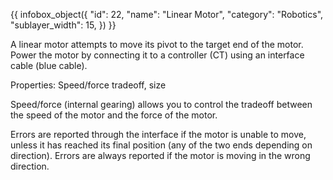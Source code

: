 {{ infobox_object({
	"id": 22,
	"name": "Linear Motor",
	"category": "Robotics",
	"sublayer_width": 15,
}) }}

A linear motor attempts to move its pivot to the target end of the motor. Power the motor by connecting it to a controller (CT) using an interface cable (blue cable).

Properties: Speed/force tradeoff, size

Speed/force (internal gearing) allows you to control the tradeoff between the speed of the motor and the force of the motor.

Errors are reported through the interface if the motor is unable to move, unless it has reached its final position (any of the two ends depending on direction). Errors are always reported if the motor is moving in the wrong direction.